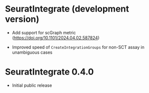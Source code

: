 # SeuratIntegrate (development version)

* Add support for scGraph metric (https://doi.org/10.1101/2024.04.02.587824)

* Improved speed of `CreateIntegrationGroups` for non-SCT assay in unambiguous cases


# SeuratIntegrate 0.4.0

* Initial public release
